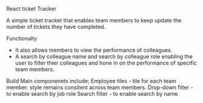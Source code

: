 React ticket Tracker

A simple ticket tracket that enables team members to keep update the number of tickets they have completed.

Functionalty 
- It also allows members to view the performance of colleagues.
- A search by colleague name and search by colleague role enabling  the user to filter thier colleagues and hone in on the performance of specific team members.

Build
Main componenets include;
Employee tiles - tile for each team member. style remains consitent across team members.
Drop-down filter - to enable search by job role
Search filter - to enable search  by name

